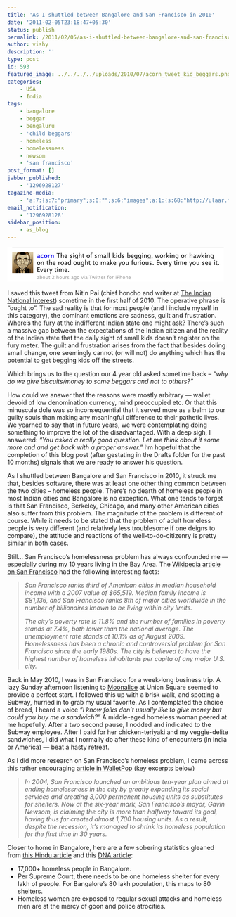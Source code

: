 ```yaml
---
title: 'As I shuttled between Bangalore and San Francisco in 2010'
date: '2011-02-05T23:18:47+05:30'
status: publish
permalink: /2011/02/05/as-i-shuttled-between-bangalore-and-san-francisco-in-2010
author: vishy
description: ''
type: post
id: 593
featured_image: ../../../../uploads/2010/07/acorn_tweet_kid_beggars.png
categories: 
    - USA
    - India
tags:
    - bangalore
    - beggar
    - bengaluru
    - 'child beggars'
    - homeless
    - homelessness
    - newsom
    - 'san francisco'
post_format: []
jabber_published:
    - '1296928127'
tagazine-media:
    - 'a:7:{s:7:"primary";s:0:"";s:6:"images";a:1:{s:68:"http://ulaar.files.wordpress.com/2010/07/acorn_tweet_kid_beggars.png";a:6:{s:8:"file_url";s:68:"http://ulaar.files.wordpress.com/2010/07/acorn_tweet_kid_beggars.png";s:5:"width";s:3:"493";s:6:"height";s:2:"79";s:4:"type";s:5:"image";s:4:"area";s:5:"38947";s:9:"file_path";s:0:"";}}s:6:"videos";a:0:{}s:11:"image_count";s:1:"1";s:6:"author";s:7:"2859667";s:7:"blog_id";s:7:"2786457";s:9:"mod_stamp";s:19:"2011-02-05 17:51:00";}'
email_notification:
    - '1296928128'
sidebar_position:
    - as_blog
---
```


![tweet](../../../../uploads/2010/07/acorn_tweet_kid_beggars.png)

I saved this tweet from Nitin Pai (chief honcho and writer at [The Indian National Interest](http://acorn.nationalinterest.in/)) sometime in the first half of 2010. The operative phrase is “ought to”. The sad reality is that for most people (and I include myself in this category), the dominant emotions are sadness, guilt and frustration. Where’s the fury at the indifferent Indian state one might ask? There’s such a massive gap between the expectations of the Indian citizen and the reality of the Indian state that the daily sight of small kids doesn’t register on the fury meter. The guilt and frustration arises from the fact that besides doling small change, one seemingly cannot (or will not) do anything which has the potential to get begging kids off the streets.

Which brings us to the question our 4 year old asked sometime back – *“why do we give biscuits/money to some beggars and not to others?”*

How could we answer that the reasons were mostly arbitrary — wallet devoid of low denomination currency, mind preoccupied etc. Or that this minuscule dole was so inconsequential that it served more as a balm to our guilty souls than making any meaningful difference to their pathetic lives. We yearned to say that in future years, we were contemplating doing something to improve the lot of the disadvantaged. With a deep sigh, I answered: *“You asked a really good question. Let me think about it some more and and get back with a proper answer.”* I’m hopeful that the completion of this blog post (after gestating in the Drafts folder for the past 10 months) signals that we are ready to answer his question.

As I shuttled between Bangalore and San Francisco in 2010, it struck me that, besides software, there was at least one other thing common between the two cities – homeless people. There’s no dearth of homeless people in most Indian cities and Bangalore is no exception. What one tends to forget is that San Francisco, Berkeley, Chicago, and many other American cities also suffer from this problem. The magnitude of the problem is different of course. While it needs to be stated that the problem of adult homeless people is very different (and relatively less troublesome if one deigns to compare), the attitude and reactions of the well-to-do-citizenry is pretty similar in both cases.

Still… San Francisco’s homelessness problem has always confounded me — especially during my 10 years living in the Bay Area. The [Wikipedia article on San Francisco](http://en.wikipedia.org/wiki/San_francisco) had the following interesting facts:

> *San Francisco ranks third of American cities in median household income* *with a 2007 value of $65,519. Median family income is $81,136, and San Francisco ranks 8th of major cities worldwide in the number of billionaires known to be living within city limits.*
> 
> *The city’s* *poverty rate is 11.8% and the number of families in poverty stands at 7.4%, both lower than the national average. The unemployment rate stands at 10.1% as of August 2009. Homelessness has been a chronic and controversial problem for San Francisco since the early 1980s. The city is believed to have the highest number of homeless inhabitants per capita of any major U.S. city.*

Back in May 2010, I was in San Francisco for a week-long business trip. A lazy Sunday afternoon listening to [Moonalice](http://www.moonalice.com/) at Union Square seemed to provide a perfect start. I followed this up with a brisk walk, and spotting a Subway, hurried in to grab my usual favorite. As I contemplated the choice of bread, I heard a voice *“I know folks don’t usually like to give money but could you buy me a sandwich?”* A middle-aged homeless woman peered at me hopefully. After a two second pause, I nodded and indicated to the Subway employee. After I paid for her chicken-teriyaki and my veggie-delite sandwiches, I did what I normally do after these kind of encounters (in India or America) — beat a hasty retreat.

As I did more research on San Francisco’s homeless problem, I came across this rather encouraging [article in WalletPop](http://www.walletpop.com/2010/02/25/san-francisco-mayor-says-city-is-solving-its-homeless-problem/) (key excerpts below)

> *In 2004, San Francisco launched an ambitious ten-year plan aimed at ending homelessness in the city by greatly expanding its social services and creating 3,000 permanent housing units as substitutes for shelters. Now at the six-year mark, San Francisco’s mayor, Gavin Newsom, is claiming the city is more than halfway toward its goal, having thus far created almost 1,700 housing units. As a result, despite the recession, it’s managed to shrink its homeless population for the first time in 30 years.*

Closer to home in Bangalore, here are a few sobering statistics gleaned from [this Hindu article](http://www.thehindu.com/news/cities/Bangalore/article245170.ece) and this [DNA article](http://www.dnaindia.com/bangalore/report_for-bangalore-s-thousands-of-homeless-life-s-a-nightmare-every-waking-hour_1463171):

- 17,000+ homeless people in Bangalore.
- Per Supreme Court, there needs to be one homeless shelter for every lakh of people. For Bangalore’s 80 lakh population, this maps to 80 shelters.
- Homeless women are exposed to regular sexual attacks and homeless men are at the mercy of goon and police atrocities.
